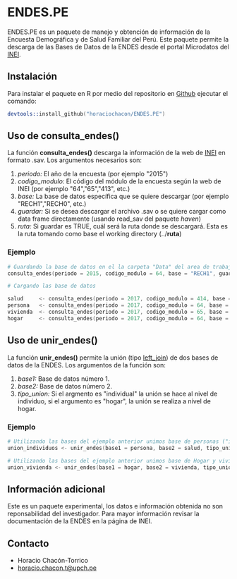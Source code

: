 # ENDES.PE

ENDES.PE es un paquete de manejo y obtención de información de la Encuesta Demográfica y de Salud Familiar del Perú. Este paquete permite la descarga de las Bases de Datos de la ENDES desde el portal Microdatos del [INEI](http://iinei.inei.gob.pe/microdatos/). 

## Instalación

Para instalar el paquete en R por medio del repositorio en [Github](https://github.com/horaciochacon/ENDES.PE) ejecutar el comando:

```s
devtools::install_github("horaciochacon/ENDES.PE")
```

## Uso de consulta_endes()

La función **consulta_endes()** descarga la información de la web de [INEI](http://iinei.inei.gob.pe/microdatos/) en formato .sav. Los argumentos necesarios son:

1. *periodo:* El año de la encuesta (por ejemplo "2015")
2. *codigo_modulo:* El código del módulo de la encuesta según la web de INEI (por ejemplo "64","65","413", etc.)
3. *base:* La base de datos específica que se quiere descargar (por ejemplo "RECH1","RECH0", etc.)
4. *guardar:* Si se desea descargar el archivo .sav o se quiere cargar como data frame directamente (usando read_sav del paquete *haven*)
5. *ruta:* Si guardar es TRUE, cuál será la ruta donde se descargará. Esta es la ruta tomando como base el working directory (../**ruta**)

### Ejemplo

```s
# Guardando la base de datos en el la carpeta "Data" del area de trabajo (working directory)
consulta_endes(periodo = 2015, codigo_modulo = 64, base = "RECH1", guardar = TRUE, ruta = "Data")

# Cargando las base de datos 

salud     <- consulta_endes(periodo = 2017, codigo_modulo = 414, base = "CSALUD01", guardar = FALSE)
persona   <- consulta_endes(periodo = 2017, codigo_modulo = 64, base = "RECH1", guardar = FALSE)
vivienda  <- consulta_endes(periodo = 2017, codigo_modulo = 65, base = "RECH23", guardar = FALSE)
hogar     <- consulta_endes(periodo = 2017, codigo_modulo = 64, base = "RECH0", guardar = FALSE)

```

## Uso de unir_endes()

La función **unir_endes()** permite la unión (tipo [left_join](https://en.wikipedia.org/wiki/Join_(SQL))) de dos bases de datos de la ENDES. Los argumentos de la función son:

1. *base1:* Base de datos número 1.
2. *base2:* Base de datos número 2.
3. *tipo_union:* Si el argmento es "individual" la unión se hace al nivel de individuo, si el argumento es "hogar", la unión se realiza a nivel de hogar.

### Ejemplo

```s
# Utilizando las bases del ejemplo anterior unimos base de personas ("individual")
union_individuos <- unir_endes(base1 = persona, base2 = salud, tipo_union = "individual")

# Utilizando las bases del ejemplo anterior unimos base de Hogar y vivienda ("hogar")
union_vivienda <- unir_endes(base1 = hogar, base2 = vivienda, tipo_union = "hogar")
```


## Información adicional

Este es un paquete experimental, los datos e información obtenida no son reponsabilidad del investigador.
Para mayor información revisar la documentación de la ENDES en la página de INEI.

## Contacto

* Horacio Chacón-Torrico
* horacio.chacon.t@upch.pe



